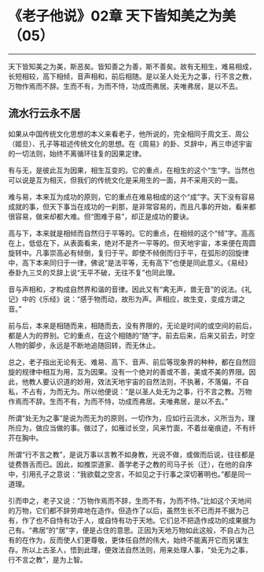 # 《老子他说》02章 天下皆知美之为美（05）

------

天下皆知美之为美，斯恶矣。皆知善之为善，斯不善矣。故有无相生，难易相成，长短相较，高下相倾，音声相和，前后相随。是以圣人处无为之事，行不言之教，万物作焉而不辞。生而不有，为而不恃，功成而弗居。夫唯弗居，是以不去。

## 流水行云永不居

如果从中国传统文化思想的本义来看老子，他所说的，完全相同于周文王、周公（姬旦）、孔子等祖述传统文化的思想。在《周易》的卦、爻辞中，再三申述宇宙的一切法则，始终不离循环往复的因果定律。

有与无，是彼此互为因果，相生互变的。它的重点，在相生的这个“生”字。当然也可以说是互为相灭，但我们的传统文化是采用生的一面，并不采用灭的一面。

难与易，本来互为成功的原则，它的重点在难易相成的这个“成”字。天下没有容易成就的事，但天下事当在成功的一刹那，是非常容易的，而且凡事的开始，看来都很容易，做来却都大难。但“图难于易”，却正是成功的要诀。

高与下，本来就是相倾而自然归于平等的。它的重点，在相倾的这个“倾”字。高高在上，低低在下，从表面看来，绝对不是齐一平等的。但天地宇宙，本来便在周圆旋转中。凡事崇高必有倾倒，复归于平。即使不倾倒而归于平，在弧形的回旋律中，高下本来同归于一律，佛说“是法平等，无有高下”也便是同此意义。《易经》泰卦九三爻的爻辞上说“无平不破，无往不复”也同此理。

音与声相和，才构成自然界和谐的音律。因此又有“禽无声，兽无音”的说法。《礼记》中的《乐经》说：“感于物而动，故形为声。声相应，故生变，变成方谓之音。”

前与后，本来是相随而来，相随而去，没有界限的，无论是时间的或空间的前后，都是人为的界别。它的重点，在这个相随的“随”字。前去后来，后来又前去，时空人物的脚步，永远是不断地追随回转，而无休止。

总之，老子指出无论有无、难易、高下、音声、前后等现象界的种种，都在自然回旋的规律中相互为用，互为因果。没有一个绝对的善或不善，美或不美的界限。因此，他教人要认识道的妙用，效法天地宇宙的自然法则，不执著，不落偏，不自私，不占有，为而无为。所以他便说：“是以圣人处无为之事，行不言之教。万物作焉而不辞。生而不有，为而不恃，功成而弗居。夫唯弗居，是以不去。”

所谓“处无为之事”是说为而无为的原则，一切作为，应如行云流水，义所当为，理所应为，做应当做的事。做过了，如雁过长空，风来竹面，不着丝毫痕迹，不有纤芥在胸中。

所谓“行不言之教”，是说万事以言教不如身教，光说不做，或做而后说，往往都是徒费唇舌而已。因此，如推崇道家、善学老子之教的司马子长（迁），在他的自序中，引用孔子之意说：“我欲载之空言，不如见之于行事之深切著明也。”都是同一道理。

引而申之，老子又说：“万物作焉而不辞，生而不有，为而不恃。”比如这个天地间的万物，它们都不辞劳瘁地在造作。但造作了以后，虽然生长不已而并不据为己有，作了也不自恃有功于人，或自恃有功于天地。它们总不把造作成功的成果据为己有。“弗居”的“居”字，便是占住的意思。正因为天地万物如此这般，不自占为己有的在作为，反而使人们更尊敬，更体任自然的伟大，始终不能离开它而另谋生存。所以上古圣人，悟到此理，便效法自然法则，用来处理人事，“处无为之事，行不言之教”，是为上智。